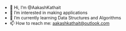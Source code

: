 - 👋 Hi, I’m @AakashKathait
- 👀 I’m interested in making applications
- 🌱 I’m currently learning Data Structures and Algorithms
- 📫 How to reach me: aakashkathait@outlook.com

<!---
AakashKathait/AakashKathait is a ✨ special ✨ repository because its `README.md` (this file) appears on your GitHub profile.
You can click the Preview link to take a look at your changes.
--->
